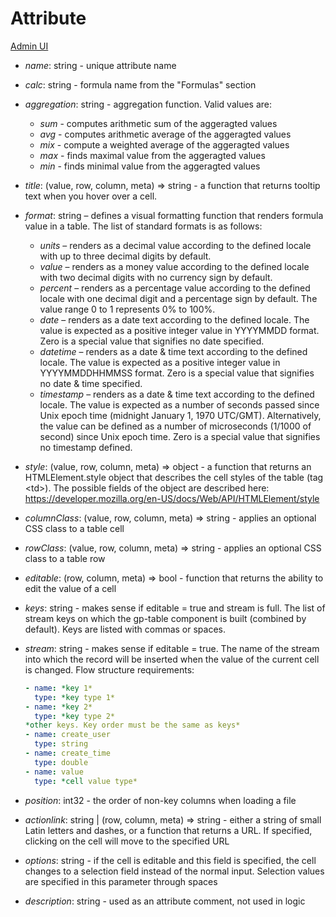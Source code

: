 # Attribute

[Admin UI](/admin#/dataset/solutions/default/attributes)

* *name*: string - unique attribute name

* *calc*: string - formula name from the "Formulas" section

* *aggregation*: string - aggregation function. Valid values are:
  - *sum*  - computes arithmetic sum of the aggeragted values
  - *avg*  - computes arithmetic average of the aggeragted values
  - *mix*  - compute a weighted average of the aggeragted values 
  - *max*  - finds maximal value from the aggeragted values
  - *min*  - finds minimal value from the aggeragted values

* *title*: (value, row, column, meta) => string - a function that returns tooltip text when you hover over a cell.

* *format*: string – defines a visual formatting function that renders formula value in a table. The list of standard formats is as follows:
  * *units* – renders as a decimal value according to the defined locale with up to three decimal digits by default.  
  * *value* – renders as a money value according to the defined locale with two decimal digits with no currency sign by default.
  * *percent* – renders as a percentage value according to the defined locale with one decimal digit and a percentage sign by default. The value range 0 to 1 represents 0% to 100%.
  * *date* – renders as a date text according to the defined locale. The value is expected as a positive integer value in YYYYMMDD format. Zero is a special value that signifies no date specified.
  * *datetime* – renders as a date & time text according to the defined locale. The value is expected as a positive integer value in YYYYMMDDHHMMSS format. Zero is a special value that signifies no date & time specified.
  * *timestamp* – renders as a date & time text according to the defined locale. The value is expected as a number of seconds passed since Unix epoch time (midnight January 1, 1970  UTC/GMT). Alternatively, the value can be defined as a number of microseconds (1/1000 of second) since Unix epoch time. Zero is a special value that signifies no timestamp defined.

* *style*: (value, row, column, meta) => object - a function that returns an HTMLElement.style object that describes the cell styles of the table (tag \<td>). The possible fields of the object are described here: https://developer.mozilla.org/en-US/docs/Web/API/HTMLElement/style 

* *columnClass*: (value, row, column, meta) => string - applies an optional CSS class to a table cell

* *rowClass*: (value, row, column, meta) => string - applies an optional CSS class to a table row

* *editable*: (row, column, meta) => bool - function that returns the ability to edit the value of a cell

* *keys*: string - makes sense if editable = true and stream is full. The list of stream keys on which the gp-table component is built (combined by default). Keys are listed with commas or spaces.

* *stream*: string - makes sense if editable = true. The name of the stream into which the record will be inserted when the value of the current cell is changed.
Flow structure requirements:

  ```yaml
  - name: *key 1*
    type: *key type 1*
  - name: *key 2*
    type: *key type 2*
  *other keys. Key order must be the same as keys*
  - name: create_user
    type: string
  - name: create_time
    type: double
  - name: value
    type: *cell value type*
  ```

* *position*: int32 - the order of non-key columns when loading a file

* *actionlink*: string | (row, column, meta) => string - either a string of small Latin letters and dashes, or a function that returns a URL. If specified, clicking on the cell will move to the specified URL

* *options*: string - if the cell is editable and this field is specified, the cell changes to a selection field instead of the normal input. Selection values are specified in this parameter through spaces

* *description*: string - used as an attribute comment, not used in logic

